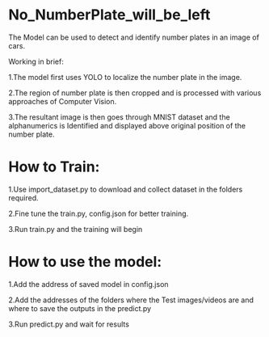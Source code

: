 # No_NumberPlate_will_be_left

The Model can be used to detect and identify number plates in an image of cars.

Working in brief:

1.The model first uses YOLO to localize the number plate in the image.

2.The region of number plate is then cropped and is processed with various approaches of Computer Vision.

3.The resultant image is then goes through MNIST dataset and the alphanumerics is Identified and displayed above original position of the number plate.

# How to Train:

1.Use import_dataset.py to download and collect dataset in the folders required.

2.Fine tune the train.py, config.json for better training.

3.Run train.py and the training will begin

# How to use the model:

1.Add the address of saved model in config.json

2.Add the addresses of the folders where the Test images/videos are and where to save the outputs in the predict.py

3.Run predict.py and wait for results

